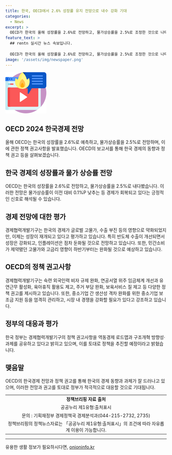 ```yaml
---
title: 한국, OECD에서 2.6% 성장률 유지 전망으로 내수 강화 기대
categories:
  - News
excerpt: >
  OECD가 한국의 올해 성장률을 2.6%로 전망하고, 물가상승률을 2.5%로 조정한 것으로 나타났다. OECD는 한국의 성장이 일시적으로 약화된 것을 벗어나고, 반도체 수출이 성장을 촉진하며 내수가 강화될 것으로 예측했다. 그러나 미중 무역분쟁과 가계부채 등 여러 리스크를 지적하며, 구조개혁으로 성장을 지속할 필요성을 강조했다. 또한, 숙련 외국인력 비자 규제 완화 등 다양한 정책 권고를 제시했다. 이에 대해 정부는 OECD의 권고를 참고하여 정책을 추진할 계획이라고 밝혔다.
feature_text: >
  ## rentn 실시간 뉴스 속보입니다.

  OECD가 한국의 올해 성장률을 2.6%로 전망하고, 물가상승률을 2.5%로 조정한 것으로 나타났다. OECD는 한국의 성장이 일시적으로 약화된 것을 벗어나고, 반도체 수출이 성장을 촉진하며 내수가 강화될 것으로 예측했다. 그러나 미중 무역분쟁과 가계부채 등 여러 리스크를 지적하며, 구조개혁으로 성장을 지속할 필요성을 강조했다. 또한, 숙련 외국인력 비자 규제 완화 등 다양한 정책 권고를 제시했다. 이에 대해 정부는 OECD의 권고를 참고하여 정책을 추진할 계획이라고 밝혔다.
image: '/assets/img/newspaper.png'
---
```


<p><img src="/assets/img/news.png" alt="rentncar 속보" /></p>

<h2 data-ke-size="size26">OECD 2024 한국경제 전망</h2>

<p data-ke-size="size16">올해 OECD는 한국의 성장률을 2.6%로 예측하고, 물가상승률을 2.5%로 전망하며, 이에 관한 정책 권고사항을 발표했습니다. OECD의 보고서를 통해 한국 경제의 동향과 정책 권고 등을 살펴보겠습니다.</p>

<h2 data-ke-size="size24">한국 경제의 성장률과 물가 상승률 전망</h2>

<p data-ke-size="size16">OECD는 한국의 성장률을 2.6%로 전망하고, 물가상승률을 2.5%로 내다봤습니다. 이러한 전망은 물가상승률이 이전 대비 0.1%P 낮추는 등 경제가 회복되고 있다는 긍정적인 신호로 해석될 수 있습니다.</p>

<h2 data-ke-size="size24">경제 전망에 대한 평가</h2>

<p data-ke-size="size16">경제협력개발기구는 한국의 경제가 글로벌 고물가, 수출 부진 등의 영향으로 약화되었지만, 이제는 성장이 재개되고 있다고 평가하고 있습니다. 특히 반도체 수출이 개선되면서 성장은 강화되고, 인플레이션은 점차 둔화될 것으로 전망하고 있습니다. 또한, 민간소비가 제약됐던 고물가와 고금리 영향이 하반기부터는 완화될 것으로 예상하고 있습니다.</p>

<h2 data-ke-size="size24">OECD의 정책 권고사항</h2>

<p data-ke-size="size16">경제협력개발기구는 숙련 외국인력 비자 규제 완화, 연공서열 위주 임금체계 개선과 유연근무 활성화, 육아휴직 활용도 제고, 주거 부담 완화, 보육서비스 질 제고 등 다양한 정책 권고를 제시하고 있습니다. 또한, 중소기업 간 생산성 격차 완화를 위한 중소기업 보조금 지원 등을 엄격히 관리하고, 시장 내 경쟁을 강화할 필요가 있다고 강조하고 있습니다.</p>

<h2 data-ke-size="size24">정부의 대응과 평가</h2>

<p data-ke-size="size16">한국 정부는 경제협력개발기구의 정책 권고사항을 역동경제 로드맵과 구조개혁 방향성·과제를 공유하고 있다고 밝히고 있으며, 이를 토대로 정책을 추진할 예정이라고 밝혔습니다.</p>

<h2 data-ke-size="size24">맺음말</h2>

<p data-ke-size="size16">OECD의 한국경제 전망과 정책 권고를 통해 한국의 경제 동향과 과제가 잘 드러나고 있으며, 이러한 전망과 권고를 토대로 정부가 적극적으로 대응할 것으로 기대됩니다.</p>

<table>
    <tbody>
        <tr>
            <td style="text-align: center; height: 17px;"><b>정책브리핑 자료 출처</b></td>
        </tr>
        <tr>
            <td style="text-align: center; height: 17px;">공공누리 제1유형:출처표시</td>
        </tr>
        <tr>
            <td style="text-align: center; height: 17px;">문의 : 기획재정부 경제정책국 경제분석과(044-215-2732, 2735)</td>
        </tr>
        <tr>
            <td style="text-align: center; height: 17px;">정책브리핑의 정책뉴스자료는 「공공누리 제1유형:출처표시」의 조건에 따라 자유롭게 이용이 가능합니다.</td>
        </tr>
    </tbody>
</table>

<p><hr></p>
유용한 생활 정보가 필요하시다면, <a href="https://onioninfo.kr" rel="dofollow">onioninfo.kr</a>


